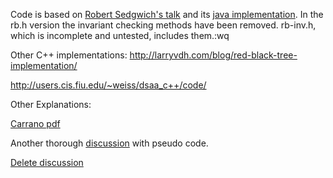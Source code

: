 Code is based on [Robert Sedgwich's talk](http://www.cs.princeton.edu/~rs/talks/LLRB/RedBlack.pdf "Left Leaning Red Black Tree") and its [java implementation](http://www.cs.princeton.edu/~rs/talks/LLRB/Java/).
In the rb.h version the invariant checking methods have been removed. rb-inv.h, which is incomplete and untested, includes them.:wq

Other C++ implementations:
http://larryvdh.com/blog/red-black-tree-implementation/

http://users.cis.fiu.edu/~weiss/dsaa_c++/code/

Other Explanations:

[Carrano pdf](http://www.csce.uark.edu/~jgauch/2014/slides_6th/ch19.pdf)

Another thorough [discussion](http://staff.ustc.edu.cn/~csli/graduate/algorithms/book6/chap14.htm) with pseudo code.

[Delete discussion](http://www.cs.purdue.edu/homes/ayg/CS251/slides/chap13c.pdf)

